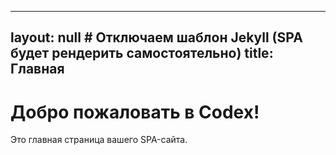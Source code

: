 <!-- Файл: _pages/index.md -->
---
layout: null  # Отключаем шаблон Jekyll (SPA будет рендерить самостоятельно)
title: Главная
---

# Добро пожаловать в Codex!

Это главная страница вашего SPA-сайта. 
